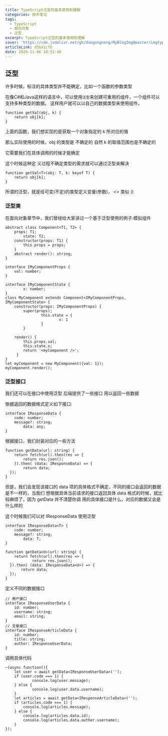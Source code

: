 ```yaml
---
title: TypeScript泛型的基本使用和理解
categories: 技术笔记
tags:
  - TypeScript
  - 面向对象
  - 泛型
excerpt: TypeScript泛型的基本使用和理解
cover: 'https://cdn.jsdelivr.net/gh/duogongneng/MyBlogImg@master/imgtypescriptmianxiangduix.png'
articleLink: d5ba1cfb
date: 2020-11-06 18:52:40
---
```


## 泛型

许多时候，标注的具体类型并不能确定，比如一个函数的参数类型

在像C#和Java这样的语言中，可以使用`泛型`来创建可重用的组件，一个组件可以支持多种类型的数据。 这样用户就可以以自己的数据类型来使用组件。

```
function getVal(obj, k) {
    return obj[k];
}
```

上面的函数，我们想实现的是获取一个对象指定的 k 所对应的值

那么实际使用的时候，obj 的类型是 不确定的 自然 k 的取值范围也是不确定的

它需要我们在具体调用的时候才能确定

这个时候这种定 义过程不确定类型的需求就可以通过泛型来解决

```
function getVal<T>(obj: T, k: keyof T) {
    return obj[k];
}
```

所谓的泛型，就是给可变(不定)的类型定义变量(参数)， <> 类似 ()

### 泛型类

在面向对象章节中，我们曾经给大家讲过一个基于泛型使用的例子:模拟组件

```
abstract class Component<T1, T2> {
    props: T1;
		state: T2;
    constructor(props: T1) { 
        this.props = props;
    }
   	abstract render(): string;
}

interface IMyComponentProps {
    val: number;
}

interface IMyComponentState {
		x: number; 
}
class MyComponent extends Component<IMyComponentProps, IMyComponentState> {
    constructor(props: IMyComponentProps) {
        super(props);
				this.state = { 
						x: 1
				} 
		}

    render() { 
        this.props.val;
        this.state.x;
        return '<myComponent />';
     }
}
let myComponent = new MyComponent({val: 1}); 
myComponent.render();
```

### 泛型接口

我们还可以在接口中使用泛型 后端提供了一些接口 用以返回一些数据

依据返回的数据格式定义如下接口:

```
interface IResponseData {
    code: number;
    message?: string;
		data: any; 
}
```

根据接口，我们封装对应的一些方法

```
function getData(url: string) { 
	return fetch(url).then(res => {
		return res.json();
	}).then( (data: IResponseData) => {
        return data;
  });
}
```

但是，我们会发现该接口的 data 项的具体格式不确定，不同的接口会返回的数据是不一样的，当我们 想根据具体当前请求的接口返回具体 data 格式的时候，就比较麻烦了，因为 getData 并不清楚你调 用的具体接口是什么，对应的数据又会是什么样的

这个时候我们可以对 IResponseData 使用泛型

```
interface IResponseData<T> {
    code: number;
    message?: string;
		data: T; 
}
```

```
function getData<U>(url: string) { 
	return fetch(url).then(res => {
  			return res.json();
  }).then( (data: IResponseData<U>) => {
       return data;
  });
}
```

定义不同的数据接口

```
// 用户接口
interface IResponseUserData {
    id: number;
    username: string;
    email: string;
}
// 文章接口
interface IResponseArticleData {
    id: number;
    title: string;
    author: IResponseUserData;
}
```

调用具体代码

```
~(async function(){
    let user = await getData<IResponseUserData>(''); 
    if (user.code === 1) {
    		console.log(user.message); 
    } else {
    		console.log(user.data.username); 
    }
    let articles = await getData<IResponseArticleData>(''); 
    if (articles.code === 1) {
        console.log(articles.message); 
    } else {
        console.log(articles.data.id);
        console.log(articles.data.author.username); 
    }
});
```

